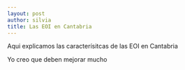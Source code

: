 ```yaml
---
layout: post
author: silvia
title: Las EOI en Cantabria
---
```

Aqui explicamos las caracterísitcas de las EOI en Cantabria

Yo creo que deben mejorar mucho
